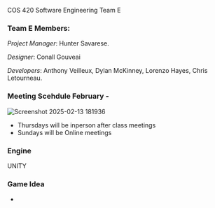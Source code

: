 COS 420 Software Engineering Team E

### Team E Members: 

_Project Manager_: Hunter Savarese.

_Designer_: Conall Gouveai

_Developers_: Anthony Veilleux, Dylan McKinney, Lorenzo Hayes, Chris Letourneau.

### Meeting Scehdule February - 

![Screenshot 2025-02-13 181936](https://github.com/user-attachments/assets/26b7b69e-41bf-4e3d-8e37-54f46d45c7b2)

- Thursdays will be inperson after class meetings
- Sundays will be Online meetings


### Engine
UNITY

### Game Idea
- 
